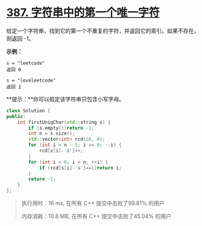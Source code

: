 # [387. 字符串中的第一个唯一字符](https://leetcode-cn.com/problems/first-unique-character-in-a-string/)

给定一个字符串，找到它的第一个不重复的字符，并返回它的索引。如果不存在，则返回 -1。

 

**示例：**

```
s = "leetcode"
返回 0

s = "loveleetcode"
返回 2
```

 

**提示：**你可以假定该字符串只包含小写字母。

```c++
class Solution {
public:
    int firstUniqChar(std::string s) {
        if (s.empty())return -1;
        int n = s.size();
        std::vector<int> rcd(26, 0);
        for (int i = n - 1; i >= 0; --i) {
            rcd[s[i]-'a']++;
        }
        for (int i = 0; i < n; ++i) {
            if (rcd[s[i]-'a']==1)return i;
        }
        return -1;
    }
};
```

> 执行用时：16 ms, 在所有 C++ 提交中击败了99.81% 的用户
>
> 内存消耗：10.8 MB, 在所有 C++ 提交中击败了45.04% 的用户




